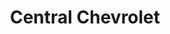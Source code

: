 ---
title: "Central Chevrolet"
url: /barrios-unidos/central-chevrolet/
shop: piezas de automóviles
---